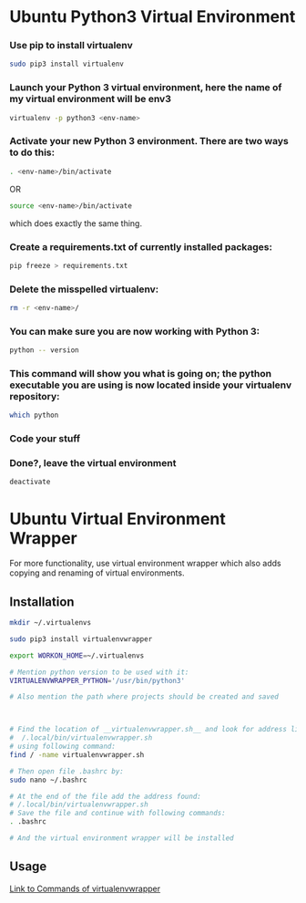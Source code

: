 # Ubuntu Python3 Virtual Environment
### Use pip to install virtualenv
```bash
sudo pip3 install virtualenv
```

### Launch your Python 3 virtual environment, here the name of my virtual environment will be env3
```bash
virtualenv -p python3 <env-name>
```

### Activate your new Python 3 environment. There are two ways to do this:
```bash 
. <env-name>/bin/activate
```
OR
```bash
source <env-name>/bin/activate
```
which does exactly the same thing.

### Create a requirements.txt of currently installed packages:
```bash
pip freeze > requirements.txt
```

### Delete the misspelled virtualenv:
```bash
rm -r <env-name>/
```



### You can make sure you are now working with Python 3:
```bash
python -- version
```
### This command will show you what is going on; the python executable you are using is now located inside your virtualenv repository:
```bash
which python
```

### Code your stuff

### Done?, leave the virtual environment
```bash
deactivate
```

# Ubuntu Virtual Environment Wrapper
For more functionality, use virtual environment wrapper which also adds copying and renaming of virtual environments.
## Installation
```bash
mkdir ~/.virtualenvs

sudo pip3 install virtualenvwrapper

export WORKON_HOME=~/.virtualenvs

# Mention python version to be used with it:
VIRTUALENVWRAPPER_PYTHON='/usr/bin/python3'

# Also mention the path where projects should be created and saved



# Find the location of __virtualenvwrapper.sh__ and look for address like:
#  /.local/bin/virtualenvwrapper.sh
# using following command:
find / -name virtualenvwrapper.sh

# Then open file .bashrc by:
sudo nano ~/.bashrc

# At the end of the file add the address found:
# /.local/bin/virtualenvwrapper.sh
# Save the file and continue with following commands:
. .bashrc

# And the virtual environment wrapper will be installed
```


## Usage
[Link to Commands of virtualenvwrapper](https://virtualenvwrapper.readthedocs.io/en/latest/command_ref.html)
